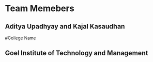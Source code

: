 # Team Memebers
## Aditya Upadhyay and Kajal Kasaudhan
#College Name
## Goel Institute of Technology and Management
